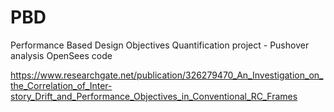 # PBD
Performance Based Design Objectives Quantification project - Pushover analysis OpenSees code

https://www.researchgate.net/publication/326279470_An_Investigation_on_the_Correlation_of_Inter-story_Drift_and_Performance_Objectives_in_Conventional_RC_Frames


